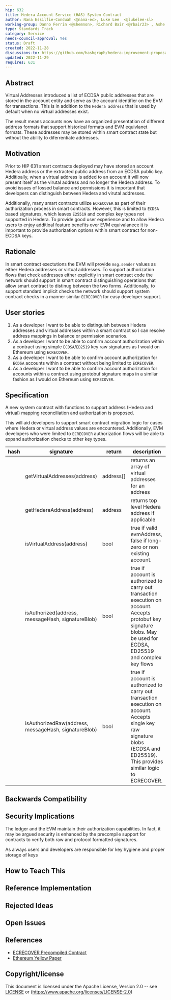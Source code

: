 ```yaml
---
hip: 632
title: Hedera Account Service (HAS) System Contract
author: Nana Essilfie-Conduah <@nana-ec>, Luke Lee  <@lukelee-sl>
working-group: Danno Ferrin <@shemnon>, Richard Bair <@rbair23> , Ashe Oro <@ashe-oro>, Atul Mahamuni <@atul-hedera>
type: Standards Track
category: Service
needs-council-approval: Yes
status: Draft
created: 2022-11-28
discussions-to: https://github.com/hashgraph/hedera-improvement-proposal/discussions/638
updated: 2022-11-29
requires: 631
---
```


## Abstract

Virtual Addresses introduced a list of ECDSA public addresses that are stored in the account entity and serve as the account identifier on the EVM for transactions. This is in addition to the `Hedera address` that is used by default when no virtual addresses exist.

The result means accounts now have an organized presentation of different address formats that support historical formats and EVM equivlanet formats.
These addresses may be stored within smart contract state but without the ability to diferrentiate addresses.

## Motivation

Prior to HIP 631 smart contracts deployed may have stored an account Hedera address or the extracted public address from an ECDSA public key.
Additioally, when a virtual address is added to an account it will now present itself as the virutal address and no longer the Hedera address.
To avoid issues of lossed balance and permissions it is important that developers can distinguish between Hedera and virutal addresses.

Additionally, many smart contracts utilize `ECRECOVER` as part of their authorization process in smart contracts.
However, this is limited to `ECDSA` based signatures, which leaves `E25519` and complex key types not supported in Hedera.
To provide good user experience and to allow Hedera users to enjoy additioal feature benefits over EVM equivalanece it is important to provide authorization options within smart contract for non-ECDSA keys.

## Rationale

In smart contract exectutions the EVM will provide `msg.sender` values as either Hedera addresses or virtual addresses. 
To support authorization flows that check addresses either explicitly in smart contract code the network should support in smart contract distinguishing operations that allow smart contract to distinug between the two forms.
Additionally, to support standard implicit checks the network should support system contract checks in a manner similar `ECRECOVER` for easy developer support. 

## User stories

1. As a developer I want to be able to distinguish between Hedera addresses and virtual addresses within a smart contract so I can resolve address mappings in balance or permission scenarios.
2. As a developer I want to be able to confirm account authorization within a contract using simple `ECDSA`/`ED2519` key raw signatures as I would on Ethereum using `ECRECOVER`.
3. As a developer I want to be able to confirm account authorization for `ECDSA` accounts within a contract without being limited to `ECRECOVER`.
4. As a developer I want to be able to confirm account authorization for accounts within a contract using protobuf signature maps in a similar fashion as I would on Ethereum using `ECRECOVER`.
  
## Specification

A new system contract with functions to support address (Hedera and virtual) mapping reconciliation and authorization is proposed.

This will aid developers to support smart contract migration logic for cases where Hedera or virtual address values are encountered. Additionally, EVM developers who were limited to `ECRECOVER`  authorization flows will be able to expand authorization checks to other key types. 

| hash | signature | return | description |
| --- | --- | --- | --- |
|  | getVirtualAddresses(address) | address[] | returns an array of virtual addresses for an address  |
|  | getHederaAddress(address) | address | returns top level Hedera address if applicable |
|  | isVirtualAddress(address) | bool | true if valid evmAddress, false if long-zero or non existing account. |
|  | isAuthorized(address, messageHash, signatureBlob) | bool | true if account is authorized to carry out transaction execution on account. Accepts protobuf key signature blobs. May be used for ECDSA, ED25519 and complex key flows |
|  | isAuthorizedRaw(address, messageHash, signatureBlob) | bool | true if account is authorized to carry out transaction execution on account. Accepts single key raw signature blobs (ECDSA and ED25519). This provides similar logic to ECRECOVER. |

## Backwards Compatibility



## Security Implications

The ledger and the EVM maintain their authorization capabilities. In fact, it may be argued security is enhanced by the precompile support for contracts to verify both raw and protocol formatted signatures.

As always users and developers are responsible for key hygiene and proper storage of keys

## How to Teach This



## Reference Implementation



## Rejected Ideas



## Open Issues


## References

- [ECRECOVER Precompiled Contract](https://ethereum.github.io/execution-specs/autoapi/ethereum/frontier/vm/precompiled_contracts/ecrecover/index.html)
- [Ethereum Yellow Paper](https://ethereum.github.io/yellowpaper/paper.pdf)

## Copyright/license

This document is licensed under the Apache License, Version 2.0 -- see [LICENSE](../LICENSE) or (https://www.apache.org/licenses/LICENSE-2.0)

